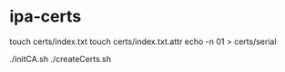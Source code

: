 # ipa-certs

touch certs/index.txt
touch certs/index.txt.attr
echo -n 01 > certs/serial

./initCA.sh
./createCerts.sh
